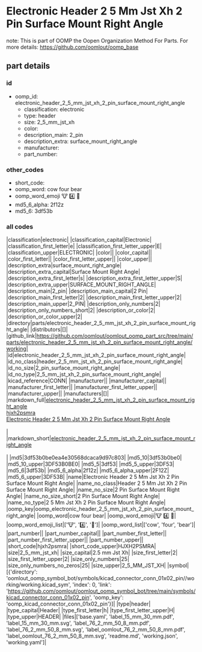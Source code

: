 # Electronic Header 2 5 Mm Jst Xh 2 Pin Surface Mount Right Angle  

note: This is part of OOMP the Oopen Organization Method For Parts. For more details: https://github.com/oomlout/oomp_base

##  part details





### id
* oomp_id: electronic_header_2_5_mm_jst_xh_2_pin_surface_mount_right_angle
  * classification: electronic
  * type: header
  * size: 2_5_mm_jst_xh
  * color: 
  * description_main: 2_pin
  * description_extra: surface_mount_right_angle
  * manufacturer: 
  * part_number: 

### other_codes
* short_code: 
* oomp_word: cow four bear
* oomp_word_emoji :cow: :four: :bear:
* md5_6_alpha: 2f12z
* md5_6: 3df53b

### all codes 
|classification|electronic|
|classification_capital|Electronic|
|classification_first_letter|e|
|classification_first_letter_upper|E|
|classification_upper|ELECTRONIC|
|color||
|color_capital||
|color_first_letter||
|color_first_letter_upper||
|color_upper||
|description_extra|surface_mount_right_angle|
|description_extra_capital|Surface Mount Right Angle|
|description_extra_first_letter|s|
|description_extra_first_letter_upper|S|
|description_extra_upper|SURFACE_MOUNT_RIGHT_ANGLE|
|description_main|2_pin|
|description_main_capital|2 Pin|
|description_main_first_letter|2|
|description_main_first_letter_upper|2|
|description_main_upper|2_PIN|
|description_only_numbers|2|
|description_only_numbers_short|2|
|description_or_color|2|
|description_or_color_upper|2|
|directory|parts/electronic_header_2_5_mm_jst_xh_2_pin_surface_mount_right_angle|
|distributors|[]|
|github_link|https://github.com/oomlout/oomlout_oomp_part_src/tree/main/parts/electronic_header_2_5_mm_jst_xh_2_pin_surface_mount_right_angle/working|
|id|electronic_header_2_5_mm_jst_xh_2_pin_surface_mount_right_angle|
|id_no_class|header_2_5_mm_jst_xh_2_pin_surface_mount_right_angle|
|id_no_size|2_pin_surface_mount_right_angle|
|id_no_type|2_5_mm_jst_xh_2_pin_surface_mount_right_angle|
|kicad_reference|CONN|
|manufacturer||
|manufacturer_capital||
|manufacturer_first_letter||
|manufacturer_first_letter_upper||
|manufacturer_upper||
|manufacturers|[]|
|markdown_full|[electronic_header_2_5_mm_jst_xh_2_pin_surface_mount_right_angle](https://github.com/oomlout/oomlout_oomp_part_src/tree/main/parts/electronic_header_2_5_mm_jst_xh_2_pin_surface_mount_right_angle/working)<br>[hjxh2psmra](https://github.com/oomlout/oomlout_oomp_part_src/tree/main/parts/electronic_header_2_5_mm_jst_xh_2_pin_surface_mount_right_angle/working)<br>[Electronic Header 2 5 Mm Jst Xh 2 Pin Surface Mount Right Angle](https://github.com/oomlout/oomlout_oomp_part_src/tree/main/parts/electronic_header_2_5_mm_jst_xh_2_pin_surface_mount_right_angle/working)<br><br>|
|markdown_short|[electronic_header_2_5_mm_jst_xh_2_pin_surface_mount_right_angle](https://github.com/oomlout/oomlout_oomp_part_src/tree/main/parts/electronic_header_2_5_mm_jst_xh_2_pin_surface_mount_right_angle/working)<br><br>|
|md5|3df53b0be0ea4e30568dcaca9d97c803|
|md5_10|3df53b0be0|
|md5_10_upper|3DF53B0BE0|
|md5_5|3df53|
|md5_5_upper|3DF53|
|md5_6|3df53b|
|md5_6_alpha|2f12z|
|md5_6_alpha_upper|2F12Z|
|md5_6_upper|3DF53B|
|name|Electronic Header 2 5 Mm Jst Xh 2 Pin Surface Mount Right Angle|
|name_no_class|Header 2 5 Mm Jst Xh 2 Pin Surface Mount Right Angle|
|name_no_size|2 Pin Surface Mount Right Angle|
|name_no_size_short|2 Pin Surface Mount Right Angle|
|name_no_type|2 5 Mm Jst Xh 2 Pin Surface Mount Right Angle|
|oomp_key|oomp_electronic_header_2_5_mm_jst_xh_2_pin_surface_mount_right_angle|
|oomp_word|cow four bear|
|oomp_word_emoji|:cow: :four: :bear:|
|oomp_word_emoji_list|[':cow:', ':four:', ':bear:']|
|oomp_word_list|['cow', 'four', 'bear']|
|part_number||
|part_number_capital||
|part_number_first_letter||
|part_number_first_letter_upper||
|part_number_upper||
|short_code|hjxh2psmra|
|short_code_upper|HJXH2PSMRA|
|size|2_5_mm_jst_xh|
|size_capital|2.5 mm Jst Xh|
|size_first_letter|2|
|size_first_letter_upper|2|
|size_only_numbers|25|
|size_only_numbers_no_zeros|25|
|size_upper|2_5_MM_JST_XH|
|symbol|[{'directory': 'oomlout_oomp_symbol_bot/symbols/kicad_connector_conn_01x02_pin//working/working.kicad_sym', 'index': 0, 'link': 'https://github.com/oomlout/oomlout_oomp_symbol_bot/tree/main/symbols/kicad_connector_conn_01x02_pin', 'oomp_key': 'oomp_kicad_connector_conn_01x02_pin'}]|
|type|header|
|type_capital|Header|
|type_first_letter|h|
|type_first_letter_upper|H|
|type_upper|HEADER|
|files|['base.yaml', 'label_15_mm_30_mm.pdf', 'label_15_mm_30_mm.svg', 'label_76_2_mm_50_8_mm.pdf', 'label_76_2_mm_50_8_mm.svg', 'label_oomlout_76_2_mm_50_8_mm.pdf', 'label_oomlout_76_2_mm_50_8_mm.svg', 'readme.md', 'working.json', 'working.yaml']|
